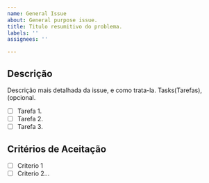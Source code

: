 ```yaml
---
name: General Issue
about: General purpose issue.
title: Titulo resumitivo do problema.
labels: ''
assignees: ''

---
```


## Descrição

Descrição mais detalhada da issue, e como trata-la.
Tasks(Tarefas), (opcional.

- [ ] Tarefa 1.
- [ ] Tarefa 2.
- [ ] Tarefa 3.

## Critérios de Aceitação
- [ ] Criterio 1
- [ ] Criterio 2...
